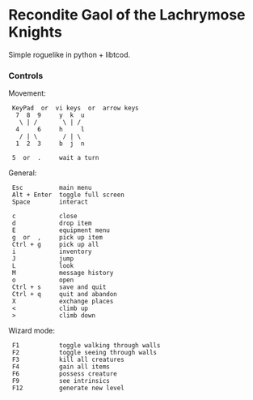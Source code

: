 # Recondite Gaol of the Lachrymose Knights

Simple roguelike in python + libtcod.



### Controls

Movement:

```
 KeyPad  or  vi keys  or  arrow keys
  7  8  9     y  k  u
   \ | /       \ | /
  4     6     h     l
   / | \       / | \
  1  2  3     b  j  n

 5  or  .     wait a turn
```

General:

```
 Esc          main menu
 Alt + Enter  toggle full screen
 Space        interact

 c            close
 d            drop item
 E            equipment menu
 g  or  ,     pick up item
 Ctrl + g     pick up all
 i            inventory
 J            jump
 L            look
 M            message history
 o            open
 Ctrl + s     save and quit
 Ctrl + q     quit and abandon
 X            exchange places
 <            climb up
 >            climb down
```

Wizard mode:

```
 F1           toggle walking through walls
 F2           toggle seeing through walls
 F3           kill all creatures
 F4           gain all items
 F6           possess creature
 F9           see intrinsics
 F12          generate new level
```

